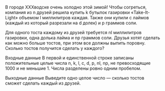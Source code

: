 В городе XXXводске очень холодно этой зимой! Чтобы согреться, компания из n друзей решила купить k бутылок газировки «Take-It-Light» объемом l миллилитров каждая. Также они купили c лаймов (каждый из который разрезали на d долек) и p граммов соли.

Для одного тоста каждому из друзей требуется nl миллилитров газировки, одна долька лайма и np граммов соли. Друзья хотят сделать как можно больше тостов, при этом все должны выпить поровну. Сколько тостов получится сделать у каждого?

Входные данные
В первой и единственной строке записаны положительные целые числа n, k, l, c, d, p, nl, np, не превосходящие 1000 и не меньшие 1. Числа разделены ровно одним пробелом.

Выходные данные
Выведите одно целое число — сколько тостов сможет сделать каждый из друзей.